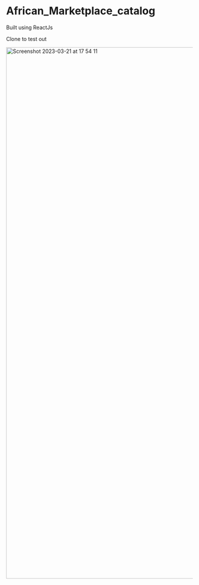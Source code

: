 # African_Marketplace_catalog

Built using ReactJs

Clone to test out

<img width="1430" alt="Screenshot 2023-03-21 at 17 54 11" src="https://user-images.githubusercontent.com/69601432/226750185-739ad2b3-6ffb-4305-841f-62e55975976c.png">
